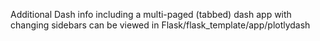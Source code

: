 Additional Dash info including a multi-paged (tabbed) dash app with changing sidebars can
be viewed in Flask/flask_template/app/plotlydash